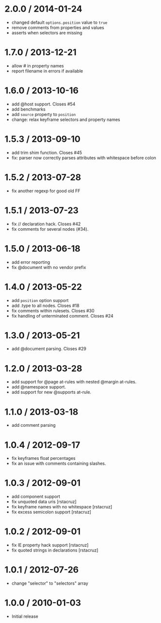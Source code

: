 2.0.0 / 2014-01-24
==================

 * changed default `options.position` value to `true`
 * remove comments from properties and values
 * asserts when selectors are missing

1.7.0 / 2013-12-21
==================

 * allow # in property names
 * report filename in errors if available

1.6.0 / 2013-10-16
==================

 * add @host support. Closes #54
 * add benchmarks
 * add `source` property to `position`
 * change: relax keyframe selectors and property names

1.5.3 / 2013-09-10
==================

 * add trim shim function. Closes #45
 * fix: parser now correctly parses attributes with whitespace before colon

1.5.2 / 2013-07-28
==================

 * fix another regexp for good old FF

1.5.1 / 2013-07-23
==================

 * fix // declaration hack. Closes #42
 * fix comments for several nodes (#34).

1.5.0 / 2013-06-18
==================

 * add error reporting
 * fix @document with no vendor prefix

1.4.0 / 2013-05-22
==================

 * add `position` option support
 * add .type to all nodes. Closes #18
 * fix comments within rulesets. Closes #30
 * fix handling of unterminated comment. Closes #24

1.3.0 / 2013-05-21
==================

 * add @document parsing. Closes #29

1.2.0 / 2013-03-28
==================

  * add support for @page at-rules with nested @margin at-rules.
  * add @namespace support.
  * add support for new @supports at-rule.

1.1.0 / 2013-03-18
==================

  * add comment parsing

1.0.4 / 2012-09-17
==================

  * fix keyframes float percentages
  * fix an issue with comments containing slashes.

1.0.3 / 2012-09-01
==================

  * add component support
  * fix unquoted data uris [rstacruz]
  * fix keyframe names with no whitespace [rstacruz]
  * fix excess semicolon support [rstacruz]

1.0.2 / 2012-09-01
==================

  * fix IE property hack support [rstacruz]
  * fix quoted strings in declarations [rstacruz]

1.0.1 / 2012-07-26
==================

  * change "selector" to "selectors" array

1.0.0 / 2010-01-03
==================

  * Initial release
